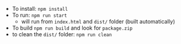 - To install: `npm install`
- To run: `npm run start`
   - will run from `index.html` and `dist/` folder (built automatically)
- To build `npm run build` and look for `package.zip` 
- to clean the `dist/` folder: `npm run clean`
